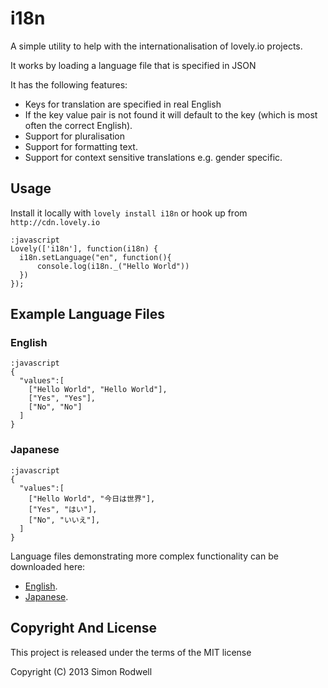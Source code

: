 # i18n

A simple utility to help with the internationalisation of lovely.io projects.

It works by loading a language file that is specified in JSON

It has the following features:

* Keys for translation are specified in real English
* If the key value pair is not found it will default to the key (which is most often the correct English).
* Support for pluralisation
* Support for formatting text.
* Support for context sensitive translations e.g. gender specific.

## Usage

Install it locally with `lovely install i18n` or hook up from
`http://cdn.lovely.io`

    :javascript
    Lovely(['i18n'], function(i18n) {
      i18n.setLanguage("en", function(){
          console.log(i18n._("Hello World"))
      })
    });

## Example Language Files

### English

    :javascript
    {
      "values":[
        ["Hello World", "Hello World"],
        ["Yes", "Yes"],
        ["No", "No"]
      ]
    }

### Japanese

    :javascript
    {
      "values":[
        ["Hello World", "今日は世界"],
        ["Yes", "はい"],
        ["No", "いいえ"],
      ]
    }

Language files demonstrating more complex functionality can be downloaded here:

* [English](http://roddeh.com/i18n/en.json).
* [Japanese](http://roddeh.com/i18n/ja.json).

## Copyright And License

This project is released under the terms of the MIT license

Copyright (C) 2013 Simon Rodwell